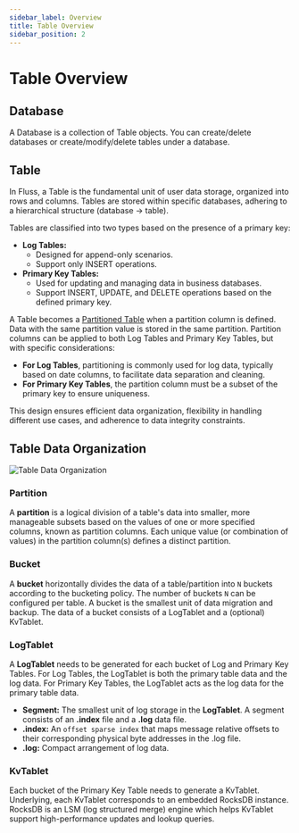 ```yaml
---
sidebar_label: Overview
title: Table Overview
sidebar_position: 2
---
```


<!--
 Licensed to the Apache Software Foundation (ASF) under one
 or more contributor license agreements.  See the NOTICE file
 distributed with this work for additional information
 regarding copyright ownership.  The ASF licenses this file
 to you under the Apache License, Version 2.0 (the
 "License"); you may not use this file except in compliance
 with the License.  You may obtain a copy of the License at

      http://www.apache.org/licenses/LICENSE-2.0

 Unless required by applicable law or agreed to in writing, software
 distributed under the License is distributed on an "AS IS" BASIS,
 WITHOUT WARRANTIES OR CONDITIONS OF ANY KIND, either express or implied.
 See the License for the specific language governing permissions and
 limitations under the License.
-->

# Table Overview

## Database
A Database is a collection of Table objects. You can create/delete databases or create/modify/delete tables under a database.

## Table
In Fluss, a Table is the fundamental unit of user data storage, organized into rows and columns. Tables are stored within specific databases, adhering to a hierarchical structure (database -> table).

Tables are classified into two types based on the presence of a primary key:
- **Log Tables:**
  - Designed for append-only scenarios.
  - Support only INSERT operations.
- **Primary Key Tables:**
  - Used for updating and managing data in business databases.
  - Support INSERT, UPDATE, and DELETE operations based on the defined primary key.

A Table becomes a [Partitioned Table](data-distribution/partitioning.md) when a partition column is defined. Data with the same partition value is stored in the same partition. Partition columns can be applied to both Log Tables and Primary Key Tables, but with specific considerations:
- **For Log Tables**, partitioning is commonly used for log data, typically based on date columns, to facilitate data separation and cleaning.
- **For Primary Key Tables**, the partition column must be a subset of the primary key to ensure uniqueness.

This design ensures efficient data organization, flexibility in handling different use cases, and adherence to data integrity constraints.

## Table Data Organization

![Table Data Organization](../assets/data_organization.png)


### Partition
A **partition** is a logical division of a table's data into smaller, more manageable subsets based on the values of one or more specified columns, known as partition columns.
Each unique value (or combination of values) in the partition column(s) defines a distinct partition.


### Bucket
A **bucket** horizontally divides the data of a table/partition into `N` buckets according to the bucketing policy.
The number of buckets `N` can be configured per table. A bucket is the smallest unit of data migration and backup.
The data of a bucket consists of a LogTablet and a (optional) KvTablet.

### LogTablet
A **LogTablet** needs to be generated for each bucket of Log and Primary Key Tables.
For Log Tables, the LogTablet is both the primary table data and the log data. For Primary Key Tables, the LogTablet acts
as the log data for the primary table data.
- **Segment:** The smallest unit of log storage in the **LogTablet**. A segment consists of an **.index** file and a **.log** data file.
- **.index:** An `offset sparse index` that maps message relative offsets to their corresponding physical byte addresses in the .log file.
- **.log:** Compact arrangement of log data.

### KvTablet
Each bucket of the Primary Key Table needs to generate a KvTablet. Underlying, each KvTablet corresponds to an embedded RocksDB instance. RocksDB is an LSM (log structured merge) engine which helps KvTablet support high-performance updates and lookup queries.
